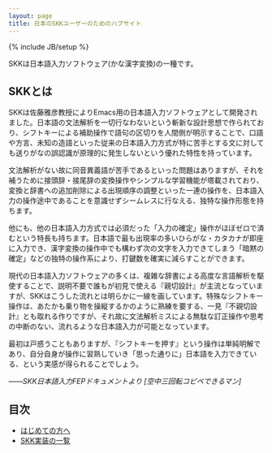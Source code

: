 ```yaml
---
layout: page
title: 日本のSKKユーザーのためのハブサイト
---
```

{% include JB/setup %}

SKKは日本語入力ソフトウェア(かな漢字変換)の一種です。

SKKとは
-------

SKKは佐藤雅彦教授によりEmacs用の日本語入力ソフトウェアとして開発されました。日本語の文法解析を一切行なわないという斬新な設計思想で作られており、シフトキーによる補助操作で語句の区切りを人間側が明示することで、口語や方言、未知の造語といった従来の日本語入力方式が特に苦手とする文に対しても送りがなの誤認識が原理的に発生しないという優れた特性を持っています。

文法解析がない故に同音異義語が苦手であるといった問題はありますが、それを補うために接頭辞・接尾辞の変換操作やシンプルな学習機能が塔載されており、変換と辞書への追加削除による出現順序の調整といった一連の操作を、日本語入力の操作途中であることを意識せずシームレスに行なえる、独特な操作形態を持ちます。

他にも、他の日本語入力方式では必須だった「入力の確定」操作がほぼゼロで済むという特長も持ちます。日本語で最も出現率の多いひらがな・カタカナが即座に入力でき、漢字変換の操作中でも構わず次の文字を入力できてしまう「暗黙の確定」などの独特の操作系により、打鍵数を確実に減らすことができます。

現代の日本語入力ソフトウェアの多くは、複雑な辞書による高度な言語解析を駆使することで、説明不要で誰もが初見で使える『親切設計』が主流となっていますが、SKKはこうした流れとは明らかに一線を画しています。特殊なシフトキー操作は、あたかも乗り物を操縦するかのように熟練を要する、一見『不親切設計』とも取れる作りですが、それ故に文法解析ミスによる無駄な訂正操作や思考の中断のない、流れるような日本語入力が可能となっています。

最初は戸惑うこともありますが、『シフトキーを押す』という操作は単純明解であり、自分自身が操作に習熟していき「思った通りに」日本語を入力できている、という実感が得られることでしょう。

——*SKK日本語入力FEPドキュメントより \[空中三回転コピペできるマン\]*

目次
----

 * [はじめての方へ](/for_beginers)
 * [SKK実装の一覧](/list)

